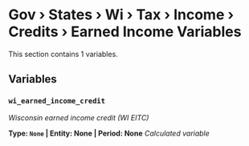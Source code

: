 # Gov › States › Wi › Tax › Income › Credits › Earned Income Variables

This section contains 1 variables.

## Variables

### `wi_earned_income_credit`
*Wisconsin earned income credit (WI EITC)*

**Type: `None` | Entity: None | Period: None**
*Calculated variable*
